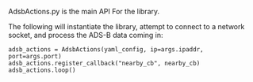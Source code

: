 AdsbActions.py is the main API For the library.

The following will instantiate the library, attempt to connect to a network
socket, and process the ADS-B data coming in:

    adsb_actions = AdsbActions(yaml_config, ip=args.ipaddr, port=args.port)
    adsb_actions.register_callback("nearby_cb", nearby_cb)
    adsb_actions.loop()
